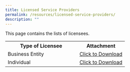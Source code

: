 ```yaml
---
title: Licensed Service Providers
permalink: /resources/licensed-service-providers/
description: ""
---
```

This page contains the lists of licensees. 

<table>
<tbody><tr>
	<th width="60%"><b>Type of Licensee</b></th>
	<th width="40%"><b>Attachment</b></th>
</tr>
<tr>
	<td>Business Entity</td>
<td><a href="/files/Licensed%20Service%20Providers/list%20of%20licensed%20business%20entities_23jun.pdf" download="">Click to Download</a></td>
</tr>
<tr>
	<td>Individual</td>
<td><a href="/files/Licensed%20Service%20Providers/list%20of%20licensed%20individuals_23jun.pdf" download="">Click to Download</a></td>
</tr>
</tbody>
</table>